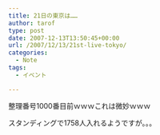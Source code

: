 ```yaml
---
title: 21日の東京は……
author: tarof
type: post
date: 2007-12-13T13:50:45+00:00
url: /2007/12/13/21st-live-tokyo/
categories:
  - Note
tags:
  - イベント

---
```

整理番号1000番目前ｗｗｗこれは微妙ｗｗｗ
  
スタンディングで1758人入れるようですが。。。